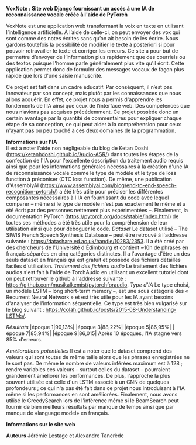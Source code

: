 **VoxNote : Site web Django fournissant un accès à une IA de reconnaissance vocale créée à l'aide de PyTorch**

  VoxNote est une application web transformant la voix en texte en utilisant l’intelligence artificielle. À l’aide de celle-ci, on peut envoyer des vox qui sont comme des notes écrites sans qu’on ait besoin de les écrire. Nous gardons toutefois la possibilité de modifier le texte à posteriori si pour pouvoir retravailler le texte et corriger les erreurs. Ce site a pour but de permettre d’envoyer de l’information plus rapidement que des courriels ou des textos puisque l'homme parle généralement plus vite qu'il écrit. Cette application permet donc de formuler des messages vocaux de façon plus rapide que lors d'une saisie manuscrite. 
  
  Ce projet est fait dans un cadre éducatif. Par conséquent, il n’est pas innovateur par son concept, mais plutôt par les connaissances que nous allons acquérir. En effet, ce projet nous a permis d'apprendre les fondements de l’IA ainsi que ceux de l’interface web. Des compétences que nous n’avions pas acquises précédemment. Ce projet possède donc un certain avantage par la quantité de commentaires pour expliquer chaque étape de sa conception, ce qui peut aider à la compréhension pour ceux n'ayant pas ou peu touché à ces deux domaines de la programmation.

**Informations sur l'IA** <br/>
Il est à noter l'aide non négligeable du blog de Ketan Doshi (https://ketanhdoshi.github.io/Audio-ASR/) dans toutes les étapes de la confection de l'IA pour l'excellente description du traitement audio requis ainsi que pour les informations générales nécessaires à la création d'une IA de reconnaissance vocale comme le type de modèle et le type de loss function à préconiser (CTC loss function). De même, une publication d'AssemblyAI (https://www.assemblyai.com/blog/end-to-end-speech-recognition-pytorch/) a été très utile pour préciser les différentes composantes nécessaires à l'IA en fournissant du code avec lequel comparer – même si le type de modèle n'est pas exactement le même et a été écrit par des personnes nettement plus expérimentées –. Finalement, la documentation PyTorch (https://pytorch.org/docs/stable/index.html) de toutes ses méthodes a été très utile pour la compréhension de leur utilisation ainsi que pour déboguer le code.
*Dataset*
Le dataset utilisé – The SIWIS French Speech Synthesis Database – peut être retrouvé à l'addresse suivante : https://datashare.ed.ac.uk/handle/10283/2353. Il a été créé par des chercheurs de l'Université d'Édimbourg et contient ~10h de phrases en français séparées en cinq catégories distinctes. Il a l'avantage d'être un des seuls dataset en français qui est gratuit et possède des fichiers détaillés faciles d'utilisation.
*Traitement des fichiers audio*
Le traitement des fichiers audios s'est fait à l'aide de TorchAudio en utilisant un excellent tutoriel dont on peut retrouver le github à l'addresse suivante : https://github.com/musikalkemist/pytorchforaudio.
*Type d'IA*
Le type choisi, un modèle LSTM – long short-term memory –, est une sous catégorie des « Recurrent Neural Network » et est très utile pour les IA ayant besoins d'analyser de l'information séquentielle. Ce type est très bien vulgarisé sur le blog suivant : https://colah.github.io/posts/2015-08-Understanding-LSTMs/. 

*Résultats*
|époque 1|90,13%|
|époque 3|88,22%|
|époque 5|86,95%|
|époque 7|85,94%|
|époque 9|86,015|
Après 10 époques, l'IA stagne vers 85% d'erreurs.

*Améliorations potentielles*
Il est a noter que le dataset comprend des valeurs qui sont toutes de même taille alors que les phrases enregistrées ne le sont pas. De même le nombre de valeurs inférées maximum est à 128 ; rendre variables ces valeurs – surtout celles du dataset – pourraient grandement améliorer les performances. De plus, l'approche la plus souvent utilisée est celle d'un LSTM associé à un CNN de quelques profondeurs ; ce qui n'a pas été fait dans ce projet nous introduisant à l'IA même si les performances en sont améliorées. Finalement, nous avons utilisé le GreedySearch lors de l'inférence même si le BeamSearch peut fournir de bien meilleurs résultats par manque de temps ainsi que par manque de «language model» en français.

**Informations sur le site web**


**Auteurs**
Jérémie Lestage et Alexandre Tancrède

